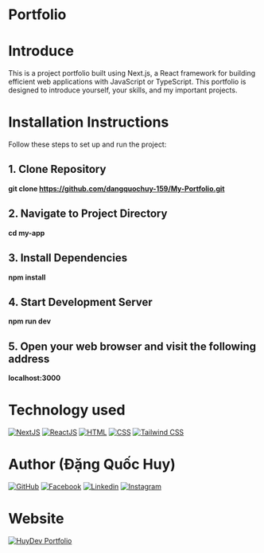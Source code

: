# Portfolio

# Introduce

This is a project portfolio built using Next.js, a React framework for building efficient web applications with JavaScript or TypeScript. This portfolio is designed to introduce yourself, your skills, and my important projects.

# Installation Instructions

Follow these steps to set up and run the project:

## 1. Clone Repository

**git clone <https://github.com/dangquochuy-159/My-Portfolio.git>**

## 2. Navigate to Project Directory
**cd my-app**

## 3. Install Dependencies
**npm install**

## 4. Start Development Server
**npm run dev**

## 5. Open your web browser and visit the following address
**localhost:3000**


# Technology used
[![NextJS](https://img.shields.io/badge/NextJS-%23000000.svg?style=for-the-badge&logo=next.js&logoColor=white)](https://nextjs.org/)
[![ReactJS](https://img.shields.io/badge/ReactJS-%2361DAFB.svg?style=for-the-badge&logo=react&logoColor=white)](https://react.dev/)
[![HTML](https://img.shields.io/badge/HTML-%23E34F26.svg?style=for-the-badge&logo=html5&logoColor=white)](https://www.w3schools.com/html/)
[![CSS](https://img.shields.io/badge/CSS-%231572B6.svg?style=for-the-badge&logo=css3&logoColor=white)](https://www.w3schools.com/css/)
[![Tailwind CSS](https://img.shields.io/badge/Tailwind_CSS-%231a202c.svg?style=for-the-badge&logo=tailwind-css&logoColor=64ffda)](https://tailwindcss.com/)

# Author (Đặng Quốc Huy)
[![GitHub](https://img.shields.io/badge/GitHub-%23181717.svg?style=for-the-badge&logo=github&logoColor=white)](https://github.com/dangquochuy-159)
[![Facebook](https://img.shields.io/badge/Facebook-%231877F2.svg?style=for-the-badge&logo=facebook&logoColor=white)](https://www.facebook.com/quochuy2212)
[![Linkedin](https://img.shields.io/badge/Linkedin-%230077B5.svg?style=for-the-badge&logo=linkedin&logoColor=white)](https://www.linkedin.com/in/quochuy2212/)
[![Instagram](https://img.shields.io/badge/Instagram-%23E4405F.svg?style=for-the-badge&logo=instagram&logoColor=white)](https://www.instagram.com/dqh.2212/)

# Website
[![HuyDev Portfolio](https://img.shields.io/badge/HuyDev%20Portfolio-%2312100E.svg?style=for-the-badge&logo=vercel&logoColor=white)](https://huydev-portfolio.vercel.app/)



